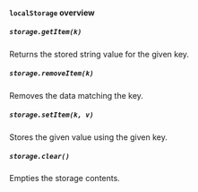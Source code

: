 #### `localStorage` overview

##### `storage.getItem(k)`
Returns the stored string value for the given key.

##### `storage.removeItem(k)`
Removes the data matching the key.

##### `storage.setItem(k, v)`
Stores the given value using the given key.

##### `storage.clear()`
Empties the storage contents.